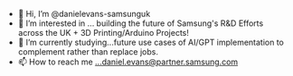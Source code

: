 - 👋 Hi, I’m @danielevans-samsunguk
- 👀 I’m interested in ... building the future of Samsung's R&D Efforts across the UK + 3D Printing/Arduino Projects! 
- 🌱 I’m currently studying...future use cases of AI/GPT implementation to complement rather than replace jobs. 
- 📫 How to reach me ...daniel.evans@partner.samsung.com

<!---
danielevans-samsunguk/danielevans-samsunguk is a ✨ special ✨ repository because its `README.md` (this file) appears on your GitHub profile.
You can click the Preview link to take a look at your changes.
--->
